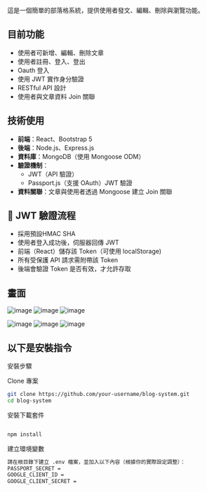 這是一個簡單的部落格系統，提供使用者發文、編輯、刪除與瀏覽功能。

## 目前功能

- 使用者可新增、編輯、刪除文章
- 使用者註冊、登入、登出
- Oauth 登入
- 使用 JWT 實作身分驗證
- RESTful API 設計
- 使用者與文章資料 Join 關聯

## 技術使用

- **前端**：React、Bootstrap 5
- **後端**：Node.js、Express.js
- **資料庫**：MongoDB（使用 Mongoose ODM）
- **驗證機制**：
  - JWT（API 驗證）
  - Passport.js（支援 OAuth）JWT 驗證
- **資料關聯**：文章與使用者透過 Mongoose 建立 Join 關聯

## 🔐 JWT 驗證流程
- 採用預設HMAC SHA
- 使用者登入成功後，伺服器回傳 JWT
- 前端（React）儲存該 Token（可使用 localStorage)
- 所有受保護 API 請求需附帶該 Token
- 後端會驗證 Token 是否有效，才允許存取

## 畫面
![image](https://github.com/user-attachments/assets/6f45e51a-3654-4f9b-862a-687ebdff7d33)
![image](https://github.com/user-attachments/assets/cf4b3088-a00e-48e1-84a6-cfa2349983da)
![image](https://github.com/user-attachments/assets/ce2965c8-5707-48a2-98e0-5573e8dab3fc)

![image](https://github.com/user-attachments/assets/041e47c6-dba8-451a-8df1-2fa413568c3c)
![image](https://github.com/user-attachments/assets/bc038090-1274-43af-9bd5-6902109c069e)
![image](https://github.com/user-attachments/assets/d3f7f903-8a83-4165-a181-d314d9776f17)




## 以下是安裝指令
 安裝步驟

Clone 專案

```bash
git clone https://github.com/your-username/blog-system.git
cd blog-system
```

安裝下載套件
```bash

npm install
```
建立環境變數
```bash
請在根目錄下建立 .env 檔案，並加入以下內容（根據你的實際設定調整）：
PASSPORT_SECRET = 
GOOGLE_CLIENT_ID =
GOOGLE_CLIENT_SECRET = 
```
